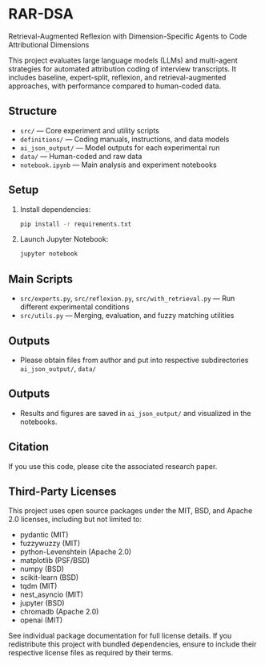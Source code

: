 # RAR-DSA

Retrieval-Augmented Reflexion with Dimension-Specific Agents to Code Attributional Dimensions

This project evaluates large language models (LLMs) and multi-agent strategies for automated attribution coding of interview transcripts. It includes baseline, expert-split, reflexion, and retrieval-augmented approaches, with performance compared to human-coded data.

## Structure
- `src/` — Core experiment and utility scripts
- `definitions/` — Coding manuals, instructions, and data models
- `ai_json_output/` — Model outputs for each experimental run
- `data/` — Human-coded and raw data
- `notebook.ipynb` — Main analysis and experiment notebooks

## Setup
1. Install dependencies:
   ```bash
   pip install -r requirements.txt
   ```
2. Launch Jupyter Notebook:
   ```bash
   jupyter notebook
   ```

## Main Scripts
- `src/experts.py`, `src/reflexion.py`, `src/with_retrieval.py` — Run different experimental conditions
- `src/utils.py` — Merging, evaluation, and fuzzy matching utilities

## Outputs
- Please obtain files from author and put into respective subdirectories `ai_json_output/`, `data/`

## Outputs
- Results and figures are saved in `ai_json_output/` and visualized in the notebooks.

## Citation
If you use this code, please cite the associated research paper.

## Third-Party Licenses
This project uses open source packages under the MIT, BSD, and Apache 2.0 licenses, including but not limited to:

- pydantic (MIT)
- fuzzywuzzy (MIT)
- python-Levenshtein (Apache 2.0)
- matplotlib (PSF/BSD)
- numpy (BSD)
- scikit-learn (BSD)
- tqdm (MIT)
- nest_asyncio (MIT)
- jupyter (BSD)
- chromadb (Apache 2.0)
- openai (MIT)

See individual package documentation for full license details. If you redistribute this project with bundled dependencies, ensure to include their respective license files as required by their terms.
